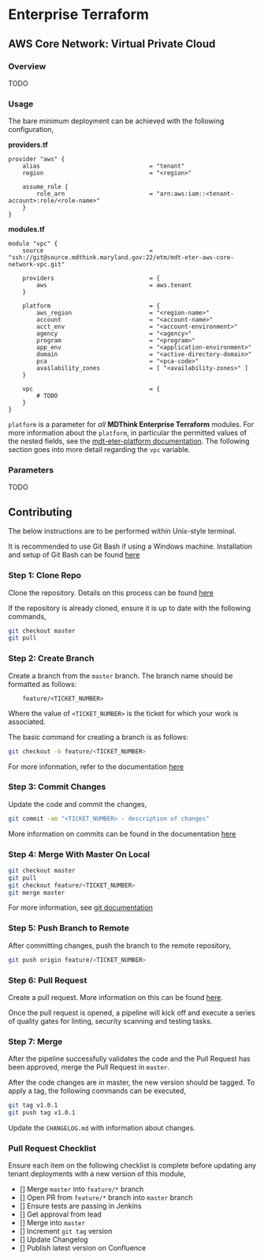 # Enterprise Terraform 
## AWS Core Network: Virtual Private Cloud
### Overview

TODO

### Usage

The bare minimum deployment can be achieved with the following configuration,

**providers.tf**

```hcl
provider "aws" {
	alias 								= "tenant"
	region								= "<region>"

	assume_role {
		role_arn 						= "arn:aws:iam::<tenant-account>:role/<role-name>"
	}
}
```

**modules.tf**

```
module "vpc" {
	source          					= "ssh://git@source.mdthink.maryland.gov:22/etm/mdt-eter-aws-core-network-vpc.git"
	
	providers 							= {
		aws 							= aws.tenant
	}

	platform	                		= {
		aws_region              		= "<region-name>"
		account                 		= "<account-name>"
		acct_env                		= "<account-environment>"
		agency                  		= "<agency>"
		program                 		= "<program>"
		app_env                 		= "<application-environment>"
		domain                  		= "<active-directory-domain>"
		pca                     		= "<pca-code>"
		availability_zones      		= [ "<availability-zones>" ]
	}

	vpc									= {
        # TODO
	}
}
```

`platform` is a parameter for *all* **MDThink Enterprise Terraform** modules. For more information about the `platform`, in particular the permitted values of the nested fields, see the [mdt-eter-platform documentation](https://source.mdthink.maryland.gov/projects/etm/repos/mdt-eter-platform/browse). The following section goes into more detail regarding the `vpc` variable.

### Parameters

TODO

## Contributing

The below instructions are to be performed within Unix-style terminal. 

It is recommended to use Git Bash if using a Windows machine. Installation and setup of Git Bash can be found [here](https://git-scm.com/downloads/win)

### Step 1: Clone Repo

Clone the repository. Details on this process can be found [here](https://support.atlassian.com/bitbucket-cloud/docs/clone-a-git-repository/)

If the repository is already cloned, ensure it is up to date with the following commands,

```bash
git checkout master
git pull
```

### Step 2: Create Branch

Create a branch from the `master` branch. The branch name should be formatted as follows:

        feature/<TICKET_NUMBER>

Where the value of `<TICKET_NUMBER>` is the ticket for which your work is associated. 

The basic command for creating a branch is as follows:

```bash
git checkout -b feature/<TICKET_NUMBER>
```

For more information, refer to the documentation [here](https://docs.gitlab.com/ee/tutorials/make_first_git_commit/#create-a-branch-and-make-changes)

### Step 3: Commit Changes

Update the code and commit the changes,

```bash
git commit -am "<TICKET_NUMBER> - description of changes"
```

More information on commits can be found in the documentation [here](https://docs.gitlab.com/ee/tutorials/make_first_git_commit/#commit-and-push-your-changes)

### Step 4: Merge With Master On Local


```bash
git checkout master
git pull
git checkout feature/<TICKET_NUMBER>
git merge master
```

For more information, see [git documentation](https://git-scm.com/book/en/v2/Git-Branching-Basic-Branching-and-Merging)


### Step 5: Push Branch to Remote

After committing changes, push the branch to the remote repository,

```bash
git push origin feature/<TICKET_NUMBER>
```

### Step 6: Pull Request

Create a pull request. More information on this can be found [here](https://www.atlassian.com/git/tutorials/making-a-pull-request).

Once the pull request is opened, a pipeline will kick off and execute a series of quality gates for linting, security scanning and testing tasks.

### Step 7: Merge

After the pipeline successfully validates the code and the Pull Request has been approved, merge the Pull Request in `master`.

After the code changes are in master, the new version should be tagged. To apply a tag, the following commands can be executed,

```bash
git tag v1.0.1
git push tag v1.0.1
```

Update the `CHANGELOG.md` with information about changes.

### Pull Request Checklist

Ensure each item on the following checklist is complete before updating any tenant deployments with a new version of this module,

- [] Merge `master` into `feature/*` branch
- [] Open PR from `feature/*` branch into `master` branch
- [] Ensure tests are passing in Jenkins
- [] Get approval from lead
- [] Merge into `master`
- [] Increment `git tag` version
- [] Update Changelog
- [] Publish latest version on Confluence